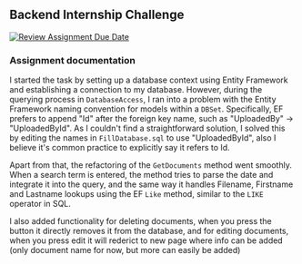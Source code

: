 ## Backend Internship Challenge

[![Review Assignment Due Date](https://classroom.github.com/assets/deadline-readme-button-24ddc0f5d75046c5622901739e7c5dd533143b0c8e959d652212380cedb1ea36.svg)](https://classroom.github.com/a/3LSv9VRt)

### Assignment documentation

I started the task by setting up a database context using Entity Framework and establishing a connection to my database. However, during the querying process in `DatabaseAccess`, I ran into a problem with the Entity Framework naming convention for models within a `DBSet`. Specifically, EF prefers to append "Id" after the foreign key name, such as "UploadedBy" -> "UploadedById". As I couldn't find a straightforward solution, I solved this by editing the names in `FillDatabase.sql` to use "UploadedById", also I believe it's common practice to explicitly say it refers to Id.

Apart from that, the refactoring of the `GetDocuments` method went smoothly. When a search term is entered, the method tries to parse the date and integrate it into the query, and the same way it handles Filename, Firstname and Lastname lookups using the EF `Like` method, similar to the `LIKE` operator in SQL.

I also added functionality for deleting documents, when you press the button it directly removes it from the database, and for editing documents, when you press edit it will rederict to new page where info can be added (only document name for now, but more can easily be added)
